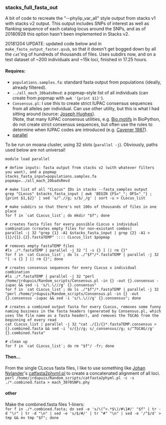 ### stacks_full_fasta_out  

A bit of code to recreate the "--phylip_var_all" style output from stacks v1 with stacks v2 output. 
This output includes SNPs of interest as well as flanking sequence of each catalog locus around the SNPs,
and as of 20180928 this option hasn't been implemented in Stacks v2.  

20181204 UPDATE: updated code below and in `make_fasta_output_faster.qsub`, so that it doesn't get bogged down by all the `cat`'ing of hundreds of thousands of files. Uses subdirs now, and on a test dataset of ~200 individuals and ~15k loci, finished in 17.25 hours.

#### Requires:  

* `populations.samples.fa`: standard fasta output from populations (ideally, already filtered).  
* `../all_mach_20badsRmvd`: a popmap-style list of all individuals (can create from popmap with `awk '{print $1}'`).  
* `Consensus.pl`: I use this to create strict IUPAC consensus sequences from all alleles per individual. Can use other utility, but this is what I had sitting around (source: [Joseph Hughes](https://github.com/josephhughes/Sequence-manipulation/blob/master/Consensus.pl)).  
(Note, that many IUPAC consensus utilities, e.g. [Bio.motifs](http://biopython.org/DIST/docs/tutorial/Tutorial.html) in BioPython, do not create strict consensus sequences, but often use the rules to determine when IUPAC codes are introduced (e.g. [Cavener 1987](https://academic.oup.com/nar/article-lookup/doi/10.1093/nar/15.4.1353)).  
* [parallel](https://www.gnu.org/software/bash/manual/html_node/GNU-Parallel.html)

To be run on moana cluster, using 32 slots (`parallel -j`). Obviously, paths used below are not universal!

```
module load parallel

# define inputs: fasta output from stacks v2 (with whatever filters you want), and a popmap
stacks_fasta_input=populations.samples.fa
popmap=../all_mach_20badsRmvd

# make list of all "CLocus" IDs in stacks --fasta_samples output
grep "CLocus" $stacks_fasta_input | awk 'BEGIN {FS="_"; OFS="_"} ; {print $1,$2}' | sed 's/^.//g; s/$/_/g' | sort -u > CLocus_list

# make subdirs so that there's not 100s of thousands of files in one place
for f in `cat CLocus_list`; do mkdir "$f"; done

# creates fasta files for every possible CLocus x individual combination (creates empty files for non-existant combos)
parallel -j 32 "grep {1} -A1 $stacks_fasta_input | grep {2} -A1 > {1}/{1}.{2}.fastaTEMP" :::: CLocus_list $popmap

# removes empty fastaTEMP files
#ls ./*.fastaTEMP | parallel -j 32 "[ -s {} ] || rm {}" 
for f in `cat CLocus_list`; do ls ./"$f"/*.fastaTEMP | parallel -j 32 "[ -s {} ] || rm {}"; done

# creates consensus sequences for every CLocus x individual combination
#ls ./*.fastaTEMP | parallel -j 32 "perl /home/jrdupuis/Random_scripts/Consensus.pl -in {} -out {}.consensus -iupac && sed -i 's/\.\///g' {}.consensus"
for f in `cat CLocus_list`; do ls ./"$f"/*.fastaTEMP | parallel -j 32 "perl /home/jrdupuis/Random_scripts/Consensus.pl -in {} -out {}.consensus -iupac && sed -i 's/\.\///g' {}.consensus"; done

# creates a combined output fasta for every CLocus, removes some funny naming business in the fasta headers (generated by Consensus.pl, which uses the file name as a fasta header), and removes the TGCAG from the beginning of every read
cat CLocus_list | parallel -j 32 "cat ./{}/{}*.fastaTEMP.consensus > {}.combined.fasta && sed -i 's/{}//g; s/_consensus//g; s/^TGCAG//g' {}.combined.fasta" 

# clean up
for f in `cat CLocus_list`; do rm "$f"/ -fr; done
```  

#### Then...

From the single CLocus fasta files, I like to use something like [Johan Nylander](https://github.com/nylander)'s [catfasta2phyml.pl](https://github.com/nylander/catfasta2phyml) to create a concatenated alignment of all loci.  
`perl /home/jrdupuis/Random_scripts/catfasta2phyml.pl -c -s ./*.combined.fasta > mach_3070SNPs.phy`

#### other
Make the combined.fasta files 1-liners:  
`for f in ./*.combined.fasta; do sed -e 's/\(^>.*$\)/#\1#/' "$f" | tr -d "\r" | tr -d "\n" | sed -e 's/$/#/' | tr "#" "\n" | sed -e '/^$/d' > tmp && mv tmp "$f"; done`



